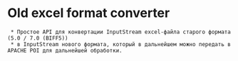 # Old excel format converter

     * Простое API для конвертации InputStream excel-файла старого формата (5.0 / 7.0 (BIFF5))
     * в InputStream нового формата, который в дальнейшем можно передать в APACHE POI для дальнейшей обработки.
